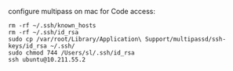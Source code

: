 configure multipass on mac for Code access:  
```
rm -rf ~/.ssh/known_hosts 
rm -rf ~/.ssh/id_rsa 
sudo cp /var/root/Library/Application\ Support/multipassd/ssh-keys/id_rsa ~/.ssh/
sudo chmod 744 /Users/sl/.ssh/id_rsa
ssh ubuntu@10.211.55.2
```

